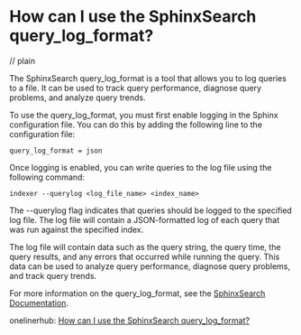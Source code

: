 # How can I use the SphinxSearch query_log_format?
// plain

The SphinxSearch query_log_format is a tool that allows you to log queries to a file. It can be used to track query performance, diagnose query problems, and analyze query trends.

To use the query_log_format, you must first enable logging in the Sphinx configuration file. You can do this by adding the following line to the configuration file:

```
query_log_format = json
```

Once logging is enabled, you can write queries to the log file using the following command:

```
indexer --querylog <log_file_name> <index_name>
```

The --querylog flag indicates that queries should be logged to the specified log file. The log file will contain a JSON-formatted log of each query that was run against the specified index.

The log file will contain data such as the query string, the query time, the query results, and any errors that occurred while running the query. This data can be used to analyze query performance, diagnose query problems, and track query trends.

For more information on the query_log_format, see the [SphinxSearch Documentation](https://sphinxsearch.com/docs/current.html#query-logging).

onelinerhub: [How can I use the SphinxSearch query_log_format?](https://onelinerhub.com/sphinxsearch/how-can-i-use-the-sphinxsearch-query-log-format)